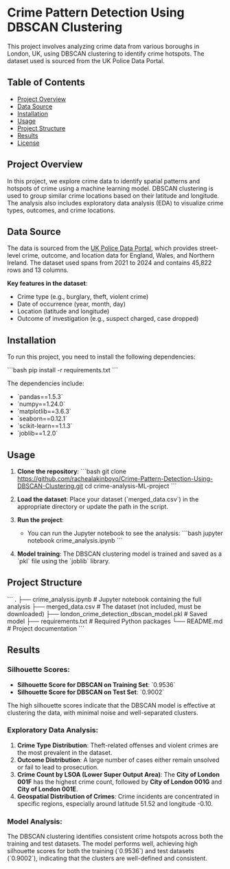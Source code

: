 
# Crime Pattern Detection Using DBSCAN Clustering

This project involves analyzing crime data from various boroughs in London, UK, using DBSCAN clustering to identify crime hotspots. The dataset used is sourced from the UK Police Data Portal.

## Table of Contents
- [Project Overview](#project-overview)
- [Data Source](#data-source)
- [Installation](#installation)
- [Usage](#usage)
- [Project Structure](#project-structure)
- [Results](#results)
- [License](#license)

## Project Overview

In this project, we explore crime data to identify spatial patterns and hotspots of crime using a machine learning model. DBSCAN clustering is used to group similar crime locations based on their latitude and longitude. The analysis also includes exploratory data analysis (EDA) to visualize crime types, outcomes, and crime locations.

## Data Source

The data is sourced from the [UK Police Data Portal](https://data.police.uk/), which provides street-level crime, outcome, and location data for England, Wales, and Northern Ireland. The dataset used spans from 2021 to 2024 and contains 45,822 rows and 13 columns.

**Key features in the dataset**:
- Crime type (e.g., burglary, theft, violent crime)
- Date of occurrence (year, month, day)
- Location (latitude and longitude)
- Outcome of investigation (e.g., suspect charged, case dropped)

## Installation

To run this project, you need to install the following dependencies:

\`\`\`bash
pip install -r requirements.txt
\`\`\`

The dependencies include:
- \`pandas==1.5.3\`
- \`numpy==1.24.0\`
- \`matplotlib==3.6.3\`
- \`seaborn==0.12.1\`
- \`scikit-learn==1.1.3\`
- \`joblib==1.2.0\`

## Usage

1. **Clone the repository**:
   \`\`\`bash
   git clone https://github.com/rachealakinboyo/Crime-Pattern-Detection-Using-DBSCAN-Clustering.git
   cd crime-analysis-ML-project
   \`\`\`

2. **Load the dataset**: Place your dataset (\`merged_data.csv\`) in the appropriate directory or update the path in the script.

3. **Run the project**:
   - You can run the Jupyter notebook to see the analysis:
     \`\`\`bash
     jupyter notebook crime_analysis.ipynb
     \`\`\`

4. **Model training**: The DBSCAN clustering model is trained and saved as a \`pkl\` file using the \`joblib\` library.

## Project Structure

\`\`\`
.
├── crime_analysis.ipynb       # Jupyter notebook containing the full analysis
├── merged_data.csv            # The dataset (not included, must be downloaded)
├── london_crime_detection_dbscan_model.pkl  # Saved model
├── requirements.txt           # Required Python packages
└── README.md                  # Project documentation
\`\`\`

## Results

### Silhouette Scores:
- **Silhouette Score for DBSCAN on Training Set**: \`0.9536\`
- **Silhouette Score for DBSCAN on Test Set**: \`0.9002\`

The high silhouette scores indicate that the DBSCAN model is effective at clustering the data, with minimal noise and well-separated clusters.

### Exploratory Data Analysis:
1. **Crime Type Distribution**: Theft-related offenses and violent crimes are the most prevalent in the dataset.
2. **Outcome Distribution**: A large number of cases either remain unsolved or fail to lead to prosecution.
3. **Crime Count by LSOA (Lower Super Output Area)**: The **City of London 001F** has the highest crime count, followed by **City of London 001G** and **City of London 001E**.
4. **Geospatial Distribution of Crimes**: Crime incidents are concentrated in specific regions, especially around latitude 51.52 and longitude -0.10.

### Model Analysis:
The DBSCAN clustering identifies consistent crime hotspots across both the training and test datasets. The model performs well, achieving high silhouette scores for both the training (\`0.9536\`) and test datasets (\`0.9002\`), indicating that the clusters are well-defined and consistent.
